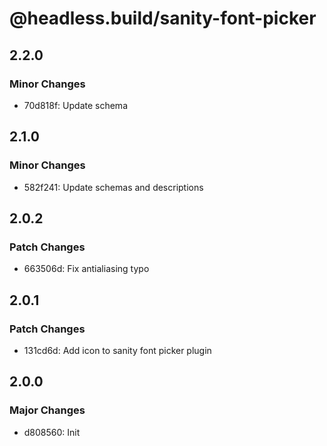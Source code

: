 # @headless.build/sanity-font-picker

## 2.2.0

### Minor Changes

- 70d818f: Update schema

## 2.1.0

### Minor Changes

- 582f241: Update schemas and descriptions

## 2.0.2

### Patch Changes

- 663506d: Fix antialiasing typo

## 2.0.1

### Patch Changes

- 131cd6d: Add icon to sanity font picker plugin

## 2.0.0

### Major Changes

- d808560: Init
